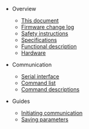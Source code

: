 * Overview
  * [This document](/)
  * [Firmware change log](change_log.md)
  * [Safety instructions](safety.md)
  * [Specifications](specifications.md)
  * [Functional description](functionality.md)
  * [Hardware](hardware.md)

* Communication
  * [Serial interface](communication.md)
  * [Command list](commands.md)
  * [Command descriptions](command_detail.md)

* Guides
  * [Initiating communication](initiate.md)
  * [Saving parameters](saving.md)
  